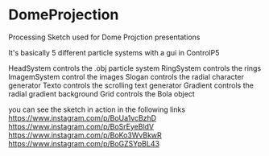 # DomeProjection
Processing Sketch used for Dome Projction presentations

It's basically 5 different particle systems with a gui in ControlP5

HeadSystem controls the .obj particle system
RingSystem controls the rings
ImagemSystem control the images
Slogan controls the radial character generator
Texto controls the scrolling text generator
Gradient controls the radial gradient background
Grid controls the Bola object


you can see the sketch in action in the following links
https://www.instagram.com/p/BoUa1vcBzhD
https://www.instagram.com/p/BoSrEyeBldV
https://www.instagram.com/p/BoKo3WvBkwR
https://www.instagram.com/p/BoGZSYpBL43
